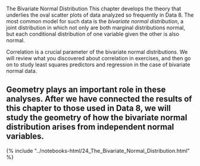 The Bivariate Normal Distribution 
This chapter develops the theory that underlies the oval scatter plots of data analyzed so frequently in Data 8. The most common model for such data is the *bivariate normal distribution*, a joint distribution in which not only are both marginal distributions normal, but each conditional distribution of one variable given the other is also normal.

Correlation is a crucial parameter of the bivariate normal distributions. We will review what you discovered about correlation in exercises, and then go on to study least squares predictors and regression in the case of bivariate normal data.

Geometry plays an important role in these analyses. After we have connected the results of this chapter to those used in Data 8, we will study the geometry of how the bivariate normal distribution arises from independent normal variables.
------

{% include "../notebooks-html/24_The_Bivariate_Normal_Distribution.html" %}
